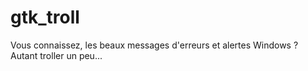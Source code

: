 # gtk_troll

Vous connaissez, les beaux messages d'erreurs et alertes Windows ? Autant troller un peu...
